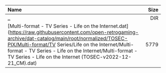 |Name|Size|
|:---|---:|
|[..](../index.html)|DIR|
|[Multi-format - TV Series - Life on the Internet.dat](https://raw.githubusercontent.com/open-retrogaming-archive/dat-catalog/main/root/normalized/TOSEC-PIX/Multi-format/TV Series/Life on the Internet/Multi-format - TV Series - Life on the Internet/Multi-format - TV Series - Life on the Internet (TOSEC-v2022-12-21_CM).dat)|5779|
